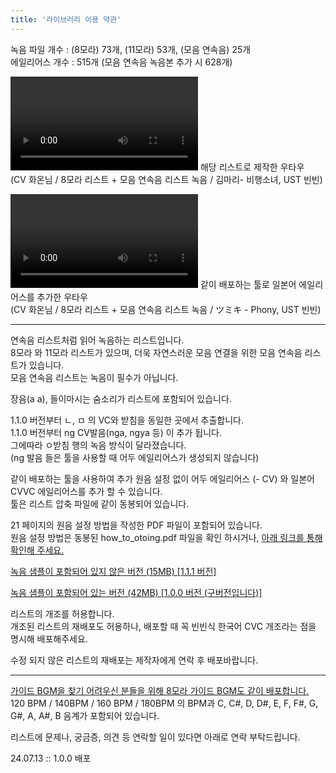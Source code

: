 ```yaml
---
title: '라이브러리 이용 약관'
---
```


녹음 파일 개수 : (8모라) 73개, (11모라) 53개, (모음 연속음) 25개 <br />
에일리어스 개수 : 515개 (모음 연속음 녹음본 추가 시 628개)

<video src="/videos/reclists/2xbin-kor-cvc/kor.mp4" controls></video>
해당 리스트로 제작한 우타우 <br />
(CV 화온님 / 8모라 리스트 + 모음 연속음 리스트 녹음 / 김마리- 비행소녀, UST 빈빈)

<video src="/videos/reclists/2xbin-kor-cvc/jpn.mp4" controls></video>
같이 배포하는 툴로 일본어 에일리어스를 추가한 우타우 <br />
(CV 화온님 / 8모라 리스트 + 모음 연속음 리스트 녹음 / ツミキ - Phony, UST 빈빈)

---

연속음 리스트처럼 읽어 녹음하는 리스트입니다. <br />
8모라 와 11모라 리스트가 있으며, 더욱 자연스러운 모음 연결을 위한 모음 연속음 리스트가 있습니다. <br />
모음 연속음 리스트는 녹음이 필수가 아닙니다.

장음(a a), 들이마시는 숨소리가 리스트에 포함되어 있습니다.

1.1.0 버전부터 ㄴ, ㅁ 의 VC와 받침을 동일한 곳에서 추출합니다. <br />
1.1.0 버전부터 ng CV발음(nga, ngya 등) 이 추가 됩니다. <br />
그에따라 ㅇ받침 행의 녹음 방식이 달라졌습니다. <br />
(ng 발음 들은 툴을 사용할 때 어두 에일리어스가 생성되지 않습니다)

같이 배포하는 툴을 사용하여 추가 원음 설정 없이 어두 에일리어스 (- CV) 와 일본어 CVVC 에일리어스를 추가 할 수 있습니다. <br />
툴은 리스트 압축 파일에 같이 동봉되어 있습니다.

21 페이지의 원음 설정 방법을 작성한 PDF 파일이 포함되어 있습니다. <br />
원음 설정 방법은 동봉된 how_to_otoing.pdf 파일을 확인 하시거나, [아래 링크를 통해 확인해 주세요.](https://cafe.naver.com/utauteto/31243)

[녹음 샘플이 포함되어 있지 않은 버전 (15MB) [1.1.1 버전]](https://drive.google.com/file/d/1BtvdBHF9doNlnPNl0Ha6-orUiejoxUGE/view?usp=sharing)

[녹음 샘플이 포함되어 있는 버전 (42MB) [1.0.0 버전 (구버전입니다)]](https://drive.google.com/file/d/1ExW8CkOY4bHKuMtF40o64FMIarZzMVz8/view?usp=sharing)

리스트의 개조를 허용합니다. <br />
개조된 리스트의 재배포도 허용하나, 배포할 때 꼭 빈빈식 한국어 CVC 개조라는 점을 명시해 배포해주세요.

수정 되지 않은 리스트의 재배포는 제작자에게 연락 후 배포바랍니다.

---

[가이드 BGM을 찾기 어려우신 분들을 위해 8모라 가이드 BGM도 같이 배포합니다.](https://drive.google.com/file/d/1W_3HG-KXt3A-AClQ2HRL6fT4HG0u9-Pv/view?usp=sharing) <br />
120 BPM / 140BPM / 160 BPM / 180BPM 의 BPM과 C, C#, D, D#, E, F, F#, G, G#, A, A#, B 음계가 포함되어 있습니다.

리스트에 문제나, 궁금증, 의견 등 연락할 일이 있다면 아래로 연락 부탁드립니다. <br />

24.07.13 :: 1.0.0 배포

